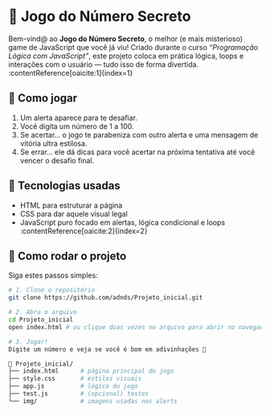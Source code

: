# 🎯 Jogo do Número Secreto

Bem-vind@ ao **Jogo do Número Secreto**, o melhor (e mais misterioso) game de JavaScript que você já viu! Criado durante o curso *“Programação Lógica com JavaScript”*, este projeto coloca em prática lógica, loops e interações com o usuário — tudo isso de forma divertida. :contentReference[oaicite:1]{index=1}

## 🚀 Como jogar

1. Um alerta aparece para te desafiar.
2. Você digita um número de 1 a 100.
3. Se acertar… o jogo te parabeniza com outro alerta e uma mensagem de vitória ultra estilosa.
4. Se errar… ele dá dicas para você acertar na próxima tentativa até você vencer o desafio final.

## 🧰 Tecnologias usadas

- HTML para estruturar a página  
- CSS para dar aquele visual legal  
- JavaScript puro focado em alertas, lógica condicional e loops :contentReference[oaicite:2]{index=2}

## 🏁 Como rodar o projeto

Siga estes passos simples:

```bash
# 1. Clone o repositório
git clone https://github.com/adnds/Projeto_inicial.git

# 2. Abra o arquivo
cd Projeto_inicial
open index.html # ou clique duas vezes no arquivo para abrir no navegador

# 3. Jogar!
Digite um número e veja se você é bom em adivinhações 👀

📁 Projeto_inicial/
├── index.html      # página principal do jogo
├── style.css       # estilos visuais
├── app.js          # lógica do jogo
├── test.js         # (opcional) testes
└── img/            # imagens usadas nos alerts

